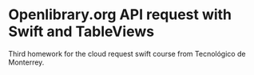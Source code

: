 # Openlibrary.org API request with Swift and TableViews
 Third homework for the cloud request swift course from Tecnológico de Monterrey.
